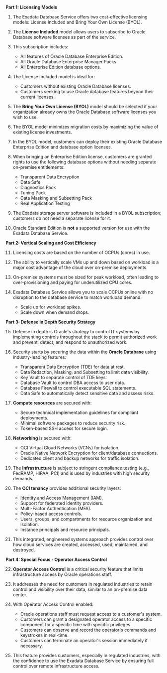 **Part 1: Licensing Models**

1.  The Exadata Database Service offers two cost-effective licensing models: License Included and Bring Your Own License (BYOL).

2.  The **License Included** model allows users to subscribe to Oracle Database software licenses as part of the service.

3.  This subscription includes:
    *   All features of Oracle Database Enterprise Edition.
    *   All Oracle Database Enterprise Manager Packs.
    *   All Enterprise Edition database options.

4.  The License Included model is ideal for:
    *   Customers without existing Oracle Database licenses.
    *   Customers seeking to use Oracle database features beyond their current licenses.

5.  The **Bring Your Own License (BYOL)** model should be selected if your organization already owns the Oracle Database software licenses you wish to use.

6.  The BYOL model minimizes migration costs by maximizing the value of existing license investments.

7.  In the BYOL model, customers can deploy their existing Oracle Database Enterprise Edition and database option licenses.

8.  When bringing an Enterprise Edition license, customers are granted rights to use the following database options without needing separate on-premise entitlements:
    *   Transparent Data Encryption
    *   Data Safe
    *   Diagnostics Pack
    *   Tuning Pack
    *   Data Masking and Subsetting Pack
    *   Real Application Testing

9.  The Exadata storage server software is included in a BYOL subscription; customers do not need a separate license for it.

10. Oracle Standard Edition is **not** a supported version for use with the Exadata Database Service.

**Part 2: Vertical Scaling and Cost Efficiency**

11. Licensing costs are based on the number of OCPUs (cores) in use.

12. The ability to vertically scale VMs up and down based on workload is a major cost advantage of the cloud over on-premise deployments.

13. On-premise systems must be sized for peak workload, often leading to over-provisioning and paying for underutilized CPU cores.

14. Exadata Database Service allows you to scale OCPUs online with no disruption to the database service to match workload demand:
    *   Scale up for workload spikes.
    *   Scale down when demand drops.

**Part 3: Defense in Depth Security Strategy**

15. Defense in depth is Oracle's strategy to control IT systems by implementing controls throughout the stack to permit authorized work and prevent, detect, and respond to unauthorized work.

16. Security starts by securing the data within the **Oracle Database** using industry-leading features:
    *   Transparent Data Encryption (TDE) for data at rest.
    *   Data Redaction, Masking, and Subsetting to limit data visibility.
    *   Key Vault to separate control of TDE keys.
    *   Database Vault to control DBA access to user data.
    *   Database Firewall to control executable SQL statements.
    *   Data Safe to automatically detect sensitive data and assess risks.

17. **Compute resources** are secured with:
    *   Secure technical implementation guidelines for compliant deployments.
    *   Minimal software packages to reduce security risk.
    *   Token-based SSH access for secure login.

18. **Networking** is secured with:
    *   OCI Virtual Cloud Networks (VCNs) for isolation.
    *   Oracle Native Network Encryption for client/database connections.
    *   Dedicated client and backup networks for traffic isolation.

19. The **Infrastructure** is subject to stringent compliance testing (e.g., FedRAMP, HIPAA, PCI) and is used by industries with high security demands.

20. The **OCI tenancy** provides additional security layers:
    *   Identity and Access Management (IAM).
    *   Support for federated identity providers.
    *   Multi-Factor Authentication (MFA).
    *   Policy-based access controls.
    *   Users, groups, and compartments for resource organization and isolation.
    *   Instance principals and resource principals.

21. This integrated, engineered systems approach provides control over how cloud services are created, accessed, used, maintained, and destroyed.

**Part 4: Special Focus - Operator Access Control**

22. **Operator Access Control** is a critical security feature that limits infrastructure access by Oracle operations staff.

23. It addresses the need for customers in regulated industries to retain control and visibility over their data, similar to an on-premise data center.

24. With Operator Access Control enabled:
    *   Oracle operations staff must request access to a customer's system.
    *   Customers can grant a designated operator access to a specific component for a specific time with specific privileges.
    *   Customers can observe and record the operator's commands and keystrokes in real-time.
    *   Customers can terminate an operator's session immediately if necessary.

25. This feature provides customers, especially in regulated industries, with the confidence to use the Exadata Database Service by ensuring full control over remote infrastructure access.
